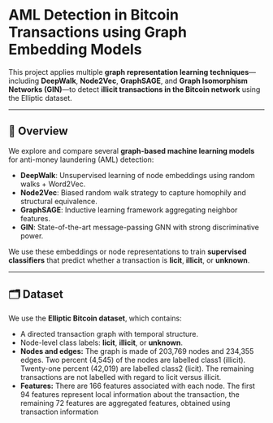 # AML Detection in Bitcoin Transactions using Graph Embedding Models

This project applies multiple **graph representation learning techniques**—including **DeepWalk**, **Node2Vec**, **GraphSAGE**, and **Graph Isomorphism Networks (GIN)**—to detect **illicit transactions in the Bitcoin network** using the Elliptic dataset.

---

## 📌 Overview

We explore and compare several **graph-based machine learning models** for anti-money laundering (AML) detection:

- **DeepWalk**: Unsupervised learning of node embeddings using random walks + Word2Vec.
- **Node2Vec**: Biased random walk strategy to capture homophily and structural equivalence.
- **GraphSAGE**: Inductive learning framework aggregating neighbor features.
- **GIN**: State-of-the-art message-passing GNN with strong discriminative power.

We use these embeddings or node representations to train **supervised classifiers** that predict whether a transaction is **licit**, **illicit**, or **unknown**.

---

## 🗂️ Dataset

We use the **Elliptic Bitcoin dataset**, which contains:
- A directed transaction graph with temporal structure.
- Node-level class labels: **licit**, **illicit**, or **unknown**.
- **Nodes and edges:**
The graph is made of 203,769 nodes and 234,355 edges. Two percent (4,545) of the nodes are labelled class1 (illicit). Twenty-one percent (42,019) are labelled class2 (licit). The remaining transactions are not labelled with regard to licit versus illicit.
- **Features:** There are 166 features associated with each node. The first 94 features represent local information about the transaction, the remaining 72 features are aggregated features, obtained using transaction information




